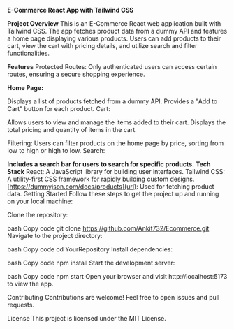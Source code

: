   **E-Commerce React App with Tailwind CSS**


**Project Overview**
This is an E-Commerce React web application built with Tailwind CSS. The app fetches product data from a dummy API and features a home page displaying various products. Users can add products to their cart, view the cart with pricing details, and utilize search and filter functionalities.

**Features**
Protected Routes: Only authenticated users can access certain routes, ensuring a secure shopping experience.

**Home Page:**

Displays a list of products fetched from a dummy API.
Provides a "Add to Cart" button for each product.
Cart:

Allows users to view and manage the items added to their cart.
Displays the total pricing and quantity of items in the cart.

Filtering: Users can filter products on the home page by price, sorting from low to high or high to low.
Search:

**Includes a search bar for users to search for specific products.**
**Tech Stack**
React: A JavaScript library for building user interfaces.
Tailwind CSS: A utility-first CSS framework for rapidly building custom designs.
[https://dummyjson.com/docs/products](url): Used for fetching product data.
Getting Started
Follow these steps to get the project up and running on your local machine:

Clone the repository:

bash
Copy code
git clone https://github.com/Ankit732/Ecommerce.git
Navigate to the project directory:

bash
Copy code
cd YourRepository
Install dependencies:

bash
Copy code
npm install
Start the development server:

bash
Copy code
npm start
Open your browser and visit http://localhost:5173 to view the app.

Contributing
Contributions are welcome! Feel free to open issues and pull requests.

License
This project is licensed under the MIT License.
